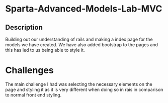 # Sparta-Advanced-Models-Lab-MVC

## Description

Building out our understanding of rails and making a index page for the models we have created.
We have also added bootstrap to the pages and this has led to us being able to style it.

# Challenges

The main challenge I had was selecting the necessary elements on the page and styling it as it is very different when doing so in rais in comparison to normal front end styling. 
